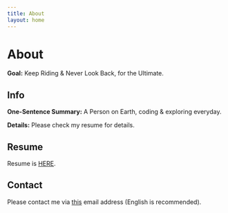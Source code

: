 ```yaml
---
title: About
layout: home
---
```


# About

**Goal:** Keep Riding & Never Look Back, for the Ultimate.

## Info

**One-Sentence Summary:** A Person on Earth, coding & exploring everyday.

**Details:** Please check my resume for details.

## Resume

Resume is [HERE](resume.pdf).

## Contact

Please contact me via [this](mailto://65thst@gmx.us) email address (English is recommended).